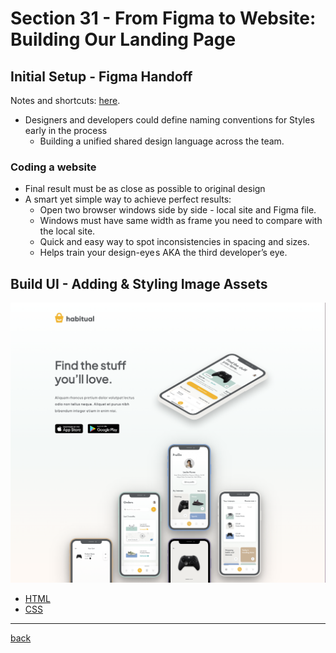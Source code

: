 # Section 31 - From Figma to Website: Building Our Landing Page

## Initial Setup - Figma Handoff

Notes and shortcuts: [here](https://www.figma.com/best-practices/tips-on-developer-handoff/an-overview-of-figma-for-developers/).

- Designers and developers could define naming conventions for Styles early in the process
  - Building a unified shared design language across the team.

### Coding a website

- Final result must be as close as possible to original design
- A smart yet simple way to achieve perfect results:
  - Open two browser windows side by side - local site and Figma file.
  - Windows must have same width as frame you need to compare with the local site.
  - Quick and easy way to spot inconsistencies in spacing and sizes.
  - Helps train your design-eye s AKA the third developer’s eye.

## Build UI - Adding & Styling Image Assets

<img src="../img/splash-page.png" width="900px" alt="Habitual Mockup Splash Page">

- [HTML](../--%20template-splash-page/index.html)
- [CSS](../--%20template-splash-page/style.css)

- - -

[back](../README.md)
